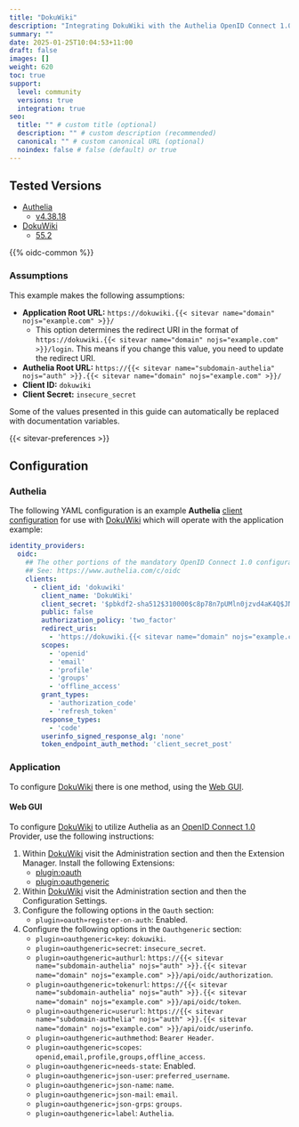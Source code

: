 ```yaml
---
title: "DokuWiki"
description: "Integrating DokuWiki with the Authelia OpenID Connect 1.0 Provider."
summary: ""
date: 2025-01-25T10:04:53+11:00
draft: false
images: []
weight: 620
toc: true
support:
  level: community
  versions: true
  integration: true
seo:
  title: "" # custom title (optional)
  description: "" # custom description (recommended)
  canonical: "" # custom canonical URL (optional)
  noindex: false # false (default) or true
---
```


## Tested Versions

- [Authelia]
  - [v4.38.18](https://github.com/authelia/authelia/releases/tag/v4.38.18)
- [DokuWiki]
  - [55.2](https://github.com/dokuwiki/dokuwiki/releases/tag/release-2024-02-06b)

{{% oidc-common %}}

### Assumptions

This example makes the following assumptions:

- __Application Root URL:__ `https://dokuwiki.{{< sitevar name="domain" nojs="example.com" >}}/`
  - This option determines the redirect URI in the format of
        `https://dokuwiki.{{< sitevar name="domain" nojs="example.com" >}}/login`.
        This means if you change this value, you need to update the redirect URI.
- __Authelia Root URL:__ `https://{{< sitevar name="subdomain-authelia" nojs="auth" >}}.{{< sitevar name="domain" nojs="example.com" >}}/`
- __Client ID:__ `dokuwiki`
- __Client Secret:__ `insecure_secret`

Some of the values presented in this guide can automatically be replaced with documentation variables.

{{< sitevar-preferences >}}

## Configuration

### Authelia

The following YAML configuration is an example __Authelia__ [client configuration] for use with [DokuWiki] which will operate with the application example:

```yaml {title="configuration.yml"}
identity_providers:
  oidc:
    ## The other portions of the mandatory OpenID Connect 1.0 configuration go here.
    ## See: https://www.authelia.com/c/oidc
    clients:
      - client_id: 'dokuwiki'
        client_name: 'DokuWiki'
        client_secret: '$pbkdf2-sha512$310000$c8p78n7pUMln0jzvd4aK4Q$JNRBzwAo0ek5qKn50cFzzvE9RXV88h1wJn5KGiHrD0YKtZaR/nCb2CJPOsKaPK0hjf.9yHxzQGZziziccp6Yng'  # The digest of 'insecure_secret'.
        public: false
        authorization_policy: 'two_factor'
        redirect_uris:
          - 'https://dokuwiki.{{< sitevar name="domain" nojs="example.com" >}}/doku.php'
        scopes:
          - 'openid'
          - 'email'
          - 'profile'
          - 'groups'
          - 'offline_access'
        grant_types:
          - 'authorization_code'
          - 'refresh_token'
        response_types:
          - 'code'
        userinfo_signed_response_alg: 'none'
        token_endpoint_auth_method: 'client_secret_post'
```

### Application

To configure [DokuWiki] there is one method, using the [Web GUI](#web-gui).

#### Web GUI

To configure [DokuWiki] to utilize Authelia as an [OpenID Connect 1.0] Provider, use the following
instructions:

1. Within [DokuWiki] visit the Administration section and then the Extension Manager. Install the following Extensions:
   - [plugin:oauth](https://www.dokuwiki.org/plugin:oauth)
   - [plugin:oauthgeneric](https://www.dokuwiki.org/plugin:oauthgeneric)
2. Within [DokuWiki] visit the Administration section and then the Configuration Settings.
3. Configure the following options in the `Oauth` section:
   - `plugin»oauth»register-on-auth`: Enabled.
4. Configure the following options in the `Oauthgeneric` section:
   - `plugin»oauthgeneric»key`: `dokuwiki`.
   - `plugin»oauthgeneric»secret`: `insecure_secret`.
   - `plugin»oauthgeneric»authurl`: `https://{{< sitevar name="subdomain-authelia" nojs="auth" >}}.{{< sitevar name="domain" nojs="example.com" >}}/api/oidc/authorization`.
   - `plugin»oauthgeneric»tokenurl`: `https://{{< sitevar name="subdomain-authelia" nojs="auth" >}}.{{< sitevar name="domain" nojs="example.com" >}}/api/oidc/token`.
   - `plugin»oauthgeneric»userurl`: `https://{{< sitevar name="subdomain-authelia" nojs="auth" >}}.{{< sitevar name="domain" nojs="example.com" >}}/api/oidc/userinfo`.
   - `plugin»oauthgeneric»authmethod`: `Bearer Header`.
   - `plugin»oauthgeneric»scopes`: `openid,email,profile,groups,offline_access`.
   - `plugin»oauthgeneric»needs-state`: Enabled.
   - `plugin»oauthgeneric»json-user`: `preferred_username`.
   - `plugin»oauthgeneric»json-name`: `name`.
   - `plugin»oauthgeneric»json-mail`: `email`.
   - `plugin»oauthgeneric»json-grps`: `groups`.
   - `plugin»oauthgeneric»label`: `Authelia`.

[Authelia]: https://www.authelia.com
[DokuWiki]: https://www.dokuwiki.org/dokuwiki
[OpenID Connect 1.0]: ../../openid-connect/introduction.md
[client configuration]: ../../../configuration/identity-providers/openid-connect/clients.md

